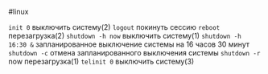 #linux

`init 0`		выключить систему(2)
`logout`		покинуть сессию
`reboot`		перезагрузка(2)
`shutdown -h now`		выключить систему(1)
`shutdown -h 16:30 &`		запланированное выключение системы на 16 часов 30 минут
`shutdown -c`		отмена запланированного выключения системы
`shutdown -r`		now перезагрузка(1)
`telinit 0`		выключить систему(3)


